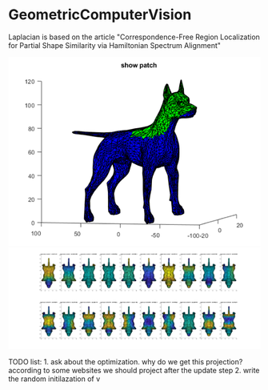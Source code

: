 # GeometricComputerVision
Laplacian is based on the article "Correspondence-Free Region Localization for Partial Shape Similarity via Hamiltonian Spectrum Alignment"

![dog](https://github.com/tsachiblau/geometricComputerVisionProject/blob/master/dogWithPartial.png)
![eigenFunctions](https://github.com/tsachiblau/geometricComputerVisionProject/blob/master/eigenFunctions.png)


TODO list:
	1. 	ask about the optimization. why do we get this projection? according to some 
		websites we should project after the update step
	2. 	write the random initilazation of v 